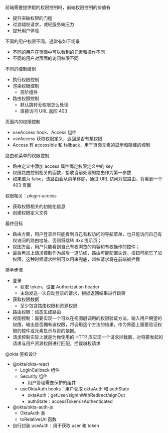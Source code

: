 前端需要提供假的权限控制吗，前端权限控制的价值有
* 提升突破权限的门槛
* 过滤越权请求，减轻服务端压力
* 提升用户体验

不同的用户权限不同，通常有如下场景
* 不同的用户在页面中可以看到的元素和操作不同
* 不同的用户对页面的访问权限不同

不同的控制级别
* 执行权限控制
* 渲染权限控制
  * 高阶组件
* 路由权限控制
  * 默认跳转无权限怎么处理
  * 直接访问 URL 返回 403

页面内的权限控制
* useAccess hook、Access 组件
* useAccess 获取权限定义，返回是否有某权限
* Access 有 accessible 和 fallback，用于页面元素的显示和隐藏的控制

路由和菜单的权限控制
* 路由定义中添加 access 属性绑定权限定义中的 key
* 权限路由控制相关的函数，接收当前处理的路由作为第一参数
* 如果值为 false，该路由会从菜单移除，通过 URL 访问对应路由，将看到一个 403 页面

权限相关：plugin-access
* 获取权限相关的初始化信息
* 创建权限定义文件

最终目标
* 路由方面，用户登录后只能看到自己有权访问的导航菜单，也只能访问自己有权访问的路由地址，否则将跳转 4xx 提示页；
* 视图方面，用户只能看到自己有权浏览的内容和有权操作的控件；
* 最后再加上请求控制作为最后一道防线，路由可能配置失误，按钮可能忘了加权限，这种时候请求控制可以用来兜底，越权请求将在前端被拦截

简单步骤
* 登录
  * 获取 token，设置 Authorization header
  * 主动发送一次自动登录的请求，根据返回结果进行跳转
* 获取权限数据
  * 至少包含路由权限和资源权限
* 路由权限：动态生成路由
* 视图控制：需要实现一个可以在视图层调用的权限验证方法，输入用户期望的权限，输出是否拥有该权限，将调用这个方法的结果，作为界面上需要验证权限的控件或元素显示与否的依据。
* 请求控制实际上就是为你使用的 HTTP 库实现一个请求拦截器，对将要发起的请求与用户资源权限进行匹配，拦截越权请求

@okta 鉴权设计
* @okta/okta-react
  * LoginCallback 组件
  * Security 组件
    * 用户管理需要保护的组件
  * useOktaAuth hooks：用户获取 oktaAuth 和 authState
    * oktaAuth：getUser/signInWithRedirect/signOut
    * authState：accessToken/isAuthenticated
* @okta/okta-auth-js
  * OktaAuth 类
  * toRelativeUrl 函数
* 自行封装 useAuth：用于获取 user 和 token